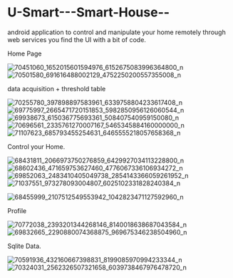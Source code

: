# U-Smart---Smart-House--
android application to control and manipulate your home remotely through web services you find the UI with a bit of code.


Home Page

![70451060_1652015601594976_6152675083996364800_n](https://user-images.githubusercontent.com/38189044/74455026-09c8e880-4e85-11ea-82a3-e4be0a5bb34d.png)
![70501580_691616488002129_4752250200557355008_n](https://user-images.githubusercontent.com/38189044/74455031-0b92ac00-4e85-11ea-87dd-4baac4d6a1d7.png)


data acquisition + threshold table 

![70255780_397898897583961_6339758804233617408_n](https://user-images.githubusercontent.com/38189044/74455427-94a9e300-4e85-11ea-940e-a5cddf2c13b6.png)
![69775997_2665471720151853_5982850956126060544_n](https://user-images.githubusercontent.com/38189044/74455431-95db1000-4e85-11ea-8e0c-1c7edcfc7293.png)
![69938673_615036775693361_508407540959150080_n](https://user-images.githubusercontent.com/38189044/74455435-970c3d00-4e85-11ea-9374-c7c43967eacd.png)
![70696561_2335761270007167_5465345884160000000_n](https://user-images.githubusercontent.com/38189044/74455439-97a4d380-4e85-11ea-8fd1-c8d76bc00866.png)
![71107623_685793455254631_6465555218057658368_n](https://user-images.githubusercontent.com/38189044/74455442-98d60080-4e85-11ea-84a2-08584bbb3de7.png)



Control your Home.



![68431811_2066973750276859_6429927034113228800_n](https://user-images.githubusercontent.com/38189044/74455466-a1c6d200-4e85-11ea-961b-04cd59cb9058.png)
![68602436_471659753627460_4776067336106934272_n](https://user-images.githubusercontent.com/38189044/74455470-a25f6880-4e85-11ea-8a85-addd5d08da3c.png)
![69852063_2483410405049738_2854143366059261952_n](https://user-images.githubusercontent.com/38189044/74455477-a3909580-4e85-11ea-81ec-9815550fa50f.png)
![71037551_973278093004807_6025102331828240384_n](https://user-images.githubusercontent.com/38189044/74455484-a5f2ef80-4e85-11ea-8c32-e9dae46d3f6f.png)



![68455999_2107512549553942_1042823471127592960_n](https://user-images.githubusercontent.com/38189044/74455501-aa1f0d00-4e85-11ea-8a49-5c4862611ce7.png)

Profile

![70772038_2393201344268146_8140018638687043584_n](https://user-images.githubusercontent.com/38189044/74455518-b014ee00-4e85-11ea-98a2-2aac8c698d19.png)
![69832665_2290880074368875_969675346238504960_n](https://user-images.githubusercontent.com/38189044/74455515-aee3c100-4e85-11ea-8f80-4b4590ad7bfe.png)



Sqlite Data.


![70591936_432160667398831_8199085970994233344_n](https://user-images.githubusercontent.com/38189044/74455658-f5d1b680-4e85-11ea-984b-dec96f6ffdf6.png)
![70324031_2562326507321658_6039738467976478720_n](https://user-images.githubusercontent.com/38189044/74455664-f8341080-4e85-11ea-81aa-50e5732d492d.png)



